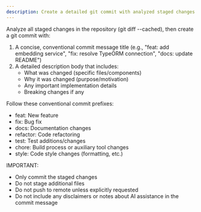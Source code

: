 ```yaml
---
description: Create a detailed git commit with analyzed staged changes
---
```


Analyze all staged changes in the repository (git diff --cached), then create a git commit with:

1. A concise, conventional commit message title (e.g., "feat: add embedding service", "fix: resolve TypeORM connection", "docs: update README")
2. A detailed description body that includes:
   - What was changed (specific files/components)
   - Why it was changed (purpose/motivation)
   - Any important implementation details
   - Breaking changes if any

Follow these conventional commit prefixes:
- feat: New feature
- fix: Bug fix
- docs: Documentation changes
- refactor: Code refactoring
- test: Test additions/changes
- chore: Build process or auxiliary tool changes
- style: Code style changes (formatting, etc.)

IMPORTANT:
- Only commit the staged changes
- Do not stage additional files
- Do not push to remote unless explicitly requested
- Do not include any disclaimers or notes about AI assistance in the commit message